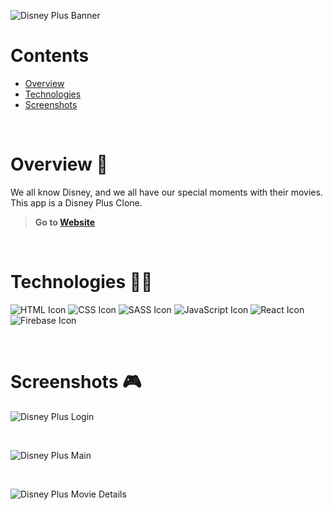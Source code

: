![Disney Plus Banner](https://i.ibb.co/cFJLLrt/disney-plus-banner.png)

# Contents

- [Overview](#overview-)
- [Technologies](#technologies-)
- [Screenshots](#screenshots-)

<br />

# Overview 👋

We all know Disney, and we all have our special moments with their movies. This app is a Disney Plus Clone.

> **Go to [Website](https://gil-disney-plus-clone.netlify.app/)**

<br />

# Technologies 👨‍💻

![HTML Icon](https://i.ibb.co/9tyHGr7/html-logo.png, "HTML")
![CSS Icon](https://i.ibb.co/b3QNSgX/css-logo.png, "CSS")
![SASS Icon](https://i.ibb.co/2M5yfGb/sass-logo.png, "SASS")
![JavaScript Icon](https://i.ibb.co/L5RS8g1/Group-11.png, "JavaScript")
![React Icon](https://i.ibb.co/BBFKyz9/Group-9.png, "React")
![Firebase Icon](https://i.ibb.co/vwP5wyy/firebase-logo.png, "Firebase")

<br />

# Screenshots 🎮

![Disney Plus Login](https://i.ibb.co/vHtR4c5/disney-plus-1.png)

<br />

![Disney Plus Main](https://i.ibb.co/Cz7XjsC/disney-plus-2.png)

<br />

![Disney Plus Movie Details](https://i.ibb.co/94xgbWL/breaking-bad-cast-2.png)
